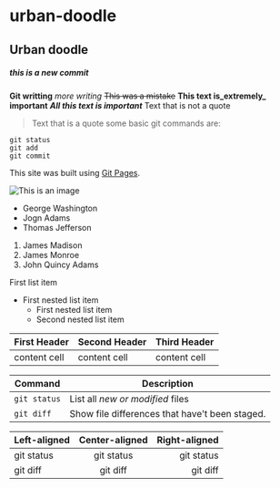 # urban-doodle
## Urban doodle
##### this is a new commit
**Git writting**
*more writing*
~~This was a mistake~~
**This text is_extremely_ important**
***All this text is important***
Text that is not a quote
>Text that is a quote
some basic git commands are:
```
git status
git add
git commit
```
This site was built using [Git Pages](https://pages.github.com/).

![This is an image](https://myoctocat.com/assets/images/base-octocat.svg) 

- George Washington
- Jogn Adams
- Thomas Jefferson

1. James Madison
2. James Monroe
3. John Quincy Adams

First list item
- First nested list item
  - First nested list item
  - Second nested list item

|First Header|Second Header| Third Header |
|------------|-------------|------------- | 
|content cell|content cell | content cell |

| Command | Description |
| --- | --- |
| `git status` | List all *new or modified* files |
| `git diff` | Show file differences that have't been staged. |

|Left-aligned | Center-aligned | Right-aligned |
|:---         |    :---:       |           ---:|
|git status   | git status     | git status    |
|git diff     | git diff       | git diff      |
